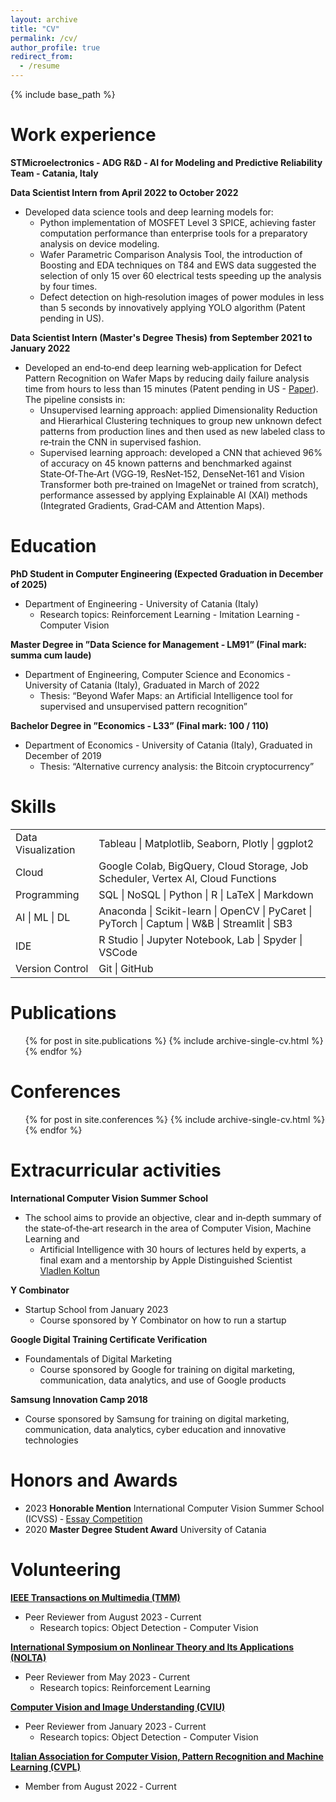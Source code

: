 ```yaml
---
layout: archive
title: "CV"
permalink: /cv/
author_profile: true
redirect_from:
  - /resume
---
```


{% include base_path %}

Work experience
======
**STMicroelectronics ‑ ADG R&D ‑ AI for Modeling and Predictive Reliability Team - Catania, Italy**

**Data Scientist Intern from April 2022 to October 2022**
+ Developed data science tools and deep learning models for:
  - Python implementation of MOSFET Level 3 SPICE, achieving faster computation performance than enterprise tools for a preparatory analysis on device modeling.
  - Wafer Parametric Comparison Analysis Tool, the introduction of Boosting and EDA techniques on T84 and EWS data suggested the selection of only 15 over 60 electrical tests speeding up the analysis by four times.
  - Defect detection on high‑resolution images of power modules in less than 5 seconds by innovatively applying YOLO algorithm (Patent
pending in US).

**Data Scientist Intern (Master's Degree Thesis) from September 2021 to January 2022**
+ Developed an end‑to‑end deep learning web‑application for Defect Pattern Recognition on Wafer Maps by reducing daily failure analysis time from hours to less than 15 minutes (Patent pending in US - [Paper](https://ieeexplore.ieee.org/document/9877886)). The pipeline consists in:
  - Unsupervised learning approach: applied Dimensionality Reduction and Hierarhical Clustering techniques to group new unknown defect patterns from production lines and then used as new labeled class to re‑train the CNN in supervised fashion.
  - Supervised learning approach: developed a CNN that achieved 96% of accuracy on 45 known patterns and benchmarked against State‑Of‑The‑Art (VGG‑19, ResNet‑152, DenseNet‑161 and Vision Transformer both pre‑trained on ImageNet or trained from scratch), performance assessed by applying Explainable AI (XAI) methods (Integrated Gradients, Grad‑CAM and Attention Maps).

Education
======
**PhD Student in Computer Engineering (Expected Graduation in December of 2025)**
+ Department of Engineering - University of Catania (Italy)
  - Research topics: Reinforcement Learning - Imitation Learning - Computer Vision

**Master Degree in ”Data Science for Management ‑ LM91” (Final mark: summa cum laude)**
+ Department of Engineering, Computer Science and Economics - University of Catania (Italy), Graduated in March of 2022
  - Thesis: “Beyond Wafer Maps: an Artificial Intelligence tool for supervised and unsupervised pattern recognition”

**Bachelor Degree in ”Economics ‑ L33” (Final mark: 100 / 110)**
+ Department of Economics - University of Catania (Italy), Graduated in December of 2019
  - Thesis: “Alternative currency analysis: the Bitcoin cryptocurrency”
  
Skills
======
<table>
<tbody>
  <tr>
    <td>Data Visualization</td>
    <td>Tableau | Matplotlib, Seaborn, Plotly | ggplot2</td>
  </tr>
  <tr>
    <td>Cloud</td>
    <td>Google Colab, BigQuery, Cloud Storage, Job Scheduler, Vertex AI, Cloud Functions</td>
  </tr>
  <tr>
    <td>Programming</td>
    <td>SQL | NoSQL | Python | R | LaTeX | Markdown</td>
  </tr>
  <tr>
    <td>AI | ML | DL</td>
    <td>Anaconda | Scikit-learn | OpenCV | PyCaret | PyTorch | Captum | W&amp;B | Streamlit | SB3</td>
  </tr>
  <tr>
    <td>IDE</td>
    <td>R Studio | Jupyter Notebook, Lab | Spyder | VSCode</td>
  </tr>
  <tr>
    <td>Version Control</td>
    <td>Git | GitHub</td>
  </tr>
</tbody>
</table>

Publications
======
  <ul>{% for post in site.publications %}
    {% include archive-single-cv.html %}
  {% endfor %}</ul>

Conferences
======
  <ul>{% for post in site.conferences %}
    {% include archive-single-cv.html %}
  {% endfor %}</ul>

Extracurricular activities
======
**International Computer Vision Summer School**
+ The school aims to provide an objective, clear and in‑depth summary of the state‑of‑the‑art research in the area of Computer Vision, Machine Learning and
  - Artificial Intelligence with 30 hours of lectures held by experts, a final exam and a mentorship by Apple Distinguished Scientist [Vladlen Koltun](vladlen.info)

**Y Combinator**
+ Startup School from January 2023
  - Course sponsored by Y Combinator on how to run a startup

**Google Digital Training Certificate Verification**
+ Foundamentals of Digital Marketing
  - Course sponsored by Google for training on digital marketing, communication, data analytics, and use of Google products

**Samsung Innovation Camp 2018**
+ Course sponsored by Samsung for training on digital marketing, communication, data analytics, cyber education and innovative technologies

Honors and Awards
======
* 2023 **Honorable Mention** International Computer Vision Summer School (ICVSS) ‑ [Essay Competition](https://iplab.dmi.unict.it/icvss2023/EssayCompetition)
* 2020 **Master Degree Student Award** University of Catania 

Volunteering
======
**[IEEE Transactions on Multimedia (TMM)](https://ieeexplore.ieee.org/xpl/RecentIssue.jsp?punumber=6046)**
+ Peer Reviewer from August 2023 ‑ Current
  - Research topics: Object Detection - Computer Vision

**[International Symposium on Nonlinear Theory and Its Applications (NOLTA)](https://nolta2023.org/)**
+ Peer Reviewer from May 2023 ‑ Current
  - Research topics: Reinforcement Learning
 
**[Computer Vision and Image Understanding (CVIU)](https://www.sciencedirect.com/journal/computer-vision-and-image-understanding)**
+ Peer Reviewer from January 2023 ‑ Current
  - Research topics: Object Detection - Computer Vision

**[Italian Association for Computer Vision, Pattern Recognition and Machine Learning (CVPL)](https://www.cvpl.it/)**
+ Member from August 2022 ‑ Current
